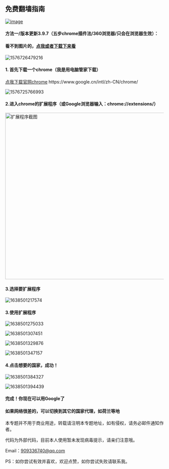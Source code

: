 ## 免费翻墙指南

[![image](https://img.shields.io/badge/Browser-chrome-deepgreen.svg)](https://www.google.cn/intl/zh-CN/chrome/)



#### 方法一/版本更新3.9.7（五步chrome插件法/360浏览器/只会在浏览器生效）：

#### 看不到图片的，<a href='https://github.com/ben1234560/OverTheWall/blob/master/README%EF%BC%88%E7%9C%8B%E4%B8%8D%E5%88%B0%E5%9B%BE%E7%89%87%E7%9C%8B%E8%BF%99%E4%B8%AA%E6%88%96%E8%80%85%E4%B8%8B%E8%BD%BD%EF%BC%89.pdf'>点我或者下载下来看</a>

![1576726479216](assets/1576726479216.png)

#### 1. 首先下载一个chrome（我是用电脑管家下载）

<p><a href='https://www.google.cn/intl/zh-CN/chrome/'>点我下载官网chrome</a>  https://www.google.cn/intl/zh-CN/chrome/

![1576725766993](assets/1576725766993.png)

#### 2.进入chrome的扩展程序（或Google浏览器输入：chrome://extensions/）

<img src="assets/1576726340805.png" alt="扩展程序截图" title="扩展程序截图" width="600"  height = "530" />



#### 3.选择要扩展程序

![1638501217574](assets/1638501217574.png)

#### 3.使用扩展程序

![1638501275033](assets/1638501275033.png)

![1638501307451](assets/1638501307451.png)

![1638501329876](assets/1638501329876.png)

![1638501347157](assets/1638501347157.png)



#### 4.点击想要的国家，成功！

![1638501384327](assets/1638501384327.png)

![1638501394439](assets/1638501394439.png)

#### 完成！你现在可以用Google了

#### 如果网络很差的，可以切换到其它的国家代理，如荷兰等地



本专题并不用于商业用途，转载请注明本专题地址，如有侵权，请务必邮件通知作者。

代码为外部代码，目前本人使用暂未发现病毒提示，请亲们注意哦。

Email：909336740@qq.com

PS：如你尝试有效并喜欢，欢迎点赞，如你尝试失败请联系我。

